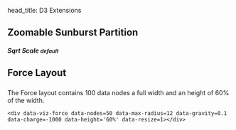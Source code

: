 head_title: D3 Extensions

## Zoomable Sunburst Partition

<div class='row'>
    <div class='col-sm-12'>
        <h5>Sqrt Scale <small>default</small></h5>
        <data-viz-sun-burst data-src="https://gist.githubusercontent.com/lsbardel/f3d21f35a685a96706bf/raw"
        data-resize=1 data-height='50%' data-addorder></sun-burst>
    </div>
</div>

## Force Layout

<div class='row'>
    <div class='col-sm-12'>
        <h5></h5>
        <div data-viz-force data-nodes=100 data-max-radius=12 data-gravity=0.1 data-charge=-1000 data-height='60%' data-resize=1></div>
    </div>
</div>

The Force layout contains 100 data nodes a full width and an height of 60% of the width.

    <div data-viz-force data-nodes=50 data-max-radius=12 data-gravity=0.1
    data-charge=-1000 data-height='60%' data-resize=1></div>